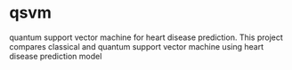 # qsvm
quantum support vector machine for heart disease prediction.
This project compares classical and quantum support vector machine using heart disease prediction model
